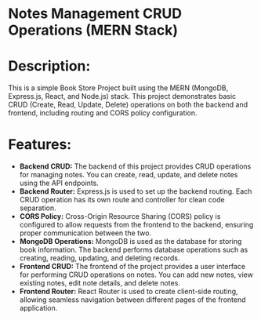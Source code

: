 # Notes Management CRUD Operations (MERN Stack)

# Description:

This is a simple Book Store Project built using the MERN (MongoDB, Express.js, React, and Node.js) stack. This project demonstrates basic CRUD (Create, Read, Update, Delete) operations on both the backend and frontend, including routing and CORS policy configuration.

# Features:
- __Backend CRUD:__ The backend of this project provides CRUD operations for managing notes. You can create, read, update, and delete notes using the API endpoints.
- __Backend Router:__ Express.js is used to set up the backend routing. Each CRUD operation has its own route and controller for clean code separation.
- __CORS Policy:__ Cross-Origin Resource Sharing (CORS) policy is configured to allow requests from the frontend to the backend, ensuring proper communication between the two.
- __MongoDB Operations:__ MongoDB is used as the database for storing book information. The backend performs database operations such as creating, reading, updating, and deleting records.
- __Frontend CRUD:__ The frontend of the project provides a user interface for performing CRUD operations on notes. You can add new notes, view existing notes, edit note details, and delete notes.
- __Frontend Router:__ React Router is used to create client-side routing, allowing seamless navigation between different pages of the frontend application.
